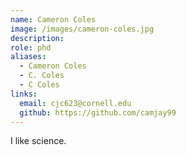 ```yaml
---
name: Cameron Coles
image: /images/cameron-coles.jpg
description: 
role: phd
aliases:
  - Cameron Coles
  - C. Coles
  - C Coles
links:
  email: cjc623@cornell.edu
  github: https://github.com/camjay99
---
```


I like science.

